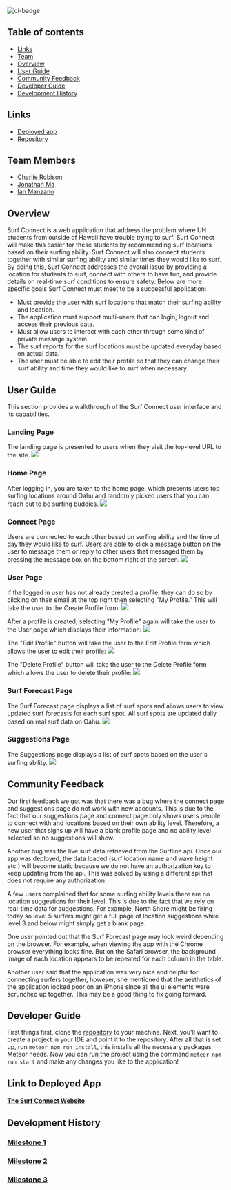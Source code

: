 ![ci-badge](https://github.com/surf-connect/surf-connect/workflows/ci-surf-connect/badge.svg)


## Table of contents
* [Links](#links)
* [Team](#team-members)
* [Overview](#overview)
* [User Guide](#user-guide)
* [Community Feedback](#community-feedback)
* [Developer Guide](#developer-guide)
* [Development History](#development-history)

## Links
* [Deployed app](https://surf-connect.xyz/#/)
* [Repository](https://github.com/orgs/surf-connect/repositories)

## Team Members
* [Charlie Robison](https://charlie-robison.github.io/)
* [Jonathan Ma](https://jonathan-ma.github.io/)
* [Ian Manzano](https://ianbm.github.io/)

## Overview

Surf Connect is a web application that address the problem where UH students from outside of Hawaii have trouble trying to surf. Surf Connect will make this easier for these students by recommending surf locations based on their surfing ability. Surf Connect will also connect students together with similar surfing ability and similar times they would like to surf. By doing this, Surf Connect addresses the overall issue by providing a location for students to surf, connect with others to have fun, and provide details on real-time surf conditions to ensure safety. Below are more specific goals Surf Connect must meet to be a successful application:

* Must provide the user with surf locations that match their surfing ability and location.
* The application must support multi-users that can login, logout and access their previous data.
* Must allow users to interact with each other through some kind of private message system.
* The surf reports for the surf locations must be updated everyday based on actual data.
* The user must be able to edit their profile so that they can change their surf ability and time they would like to surf when necessary. 

## User Guide
This section provides a walkthrough of the Surf Connect user interface and its capabilities.

### Landing Page
The landing page is presented to users when they visit the top-level URL to the site.
<img src="images/landing.jpg" >

### Home Page
After logging in, you are taken to the home page, which presents users top surfing locations around Oahu and randomly picked users that you can reach out to be surfing buddies.
<img src="images/final-home-page-pic.png" >

### Connect Page
Users are connected to each other based on surfing ability and the time of day they would like to surf. Users are able to click a message button on the user to message them or reply to other users that messaged them by pressing the message box on the bottom right of the screen.
<img src="images/final-connect-page-pic.png" >

### User Page
If the logged in user has not already created a profile, they can do so by clicking on their email at the top right then selecting "My Profile." This will take the user to the Create Profile form:
<img src="images/final-addUser-page-pic.png" >

After a profile is created, selecting "My Profile" again will take the user to the User page which displays their information:
<img src="images/final-viewUser-page-pic.png" >

The "Edit Profile" button will take the user to the Edit Profile form which allows the user to edit their profile:
<img src="images/final-editUser-page-pic.png" >

The "Delete Profile" button will take the user to the Delete Profile form which allows the user to delete their profile:
<img src="images/Delete-Profile.png" >

### Surf Forecast Page
The Surf Forecast page displays a list of surf spots and allows users to view updated surf forecasts for each surf spot. All surf spots are updated daily based on real surf data on Oahu. 
<img src="images/final-forecasts-page-pic.png" >

### Suggestions Page
The Suggestions page displays a list of surf spots based on the user's surfing ability.
<img src="images/final-suggestions-page-pic.png">

## Community Feedback
Our first feedback we got was that there was a bug where the connect page and suggestions page do not work with new accounts. This is due to the fact that our suggestions page and connect page only shows users people to connect with and locations based on their own ability level. Therefore, a new user that signs up will have a blank profile page and no ability level selected so no suggestions will show.

Another bug was the live surf data retrieved from the Surfline api. Once our app was deployed, the data loaded (surf location name and wave height etc.) will become static because we do not have an authorization key to keep updating from the api. This was solved by using a different api that does not require any authorization.

A few users complained that for some surfing ability levels there are no location suggestions for their level. This is due to the fact that we rely on real-time data for suggestions. For example, North Shore might be firing today so level 5 surfers might get a full page of location suggestions while level 3 and below might simply get a blank page.

One user pointed out that the Surf Forecast page may look weird depending on the browser. For example, when viewing the app with the Chrome browser everything looks fine. But on the Safari browser, the background image of each location appears to be repeated for each column in the table.

Another user said that the application was very nice and helpful for connecting surfers together, however, she mentioned that the aesthetics of the application looked poor on an iPhone since all the ui elements were scrunched up together. This may be a good thing to fix going forward.

## Developer Guide
First things first, clone the [repository](https://github.com/surf-connect/surf-connect) to your machine. Next, you'll want to create a project in your IDE and point it to the repository. After all that is set up, run ```meteor npm run install```, this installs all the necessary packages Meteor needs. Now you can run the project using the command ```meteor npm run start``` and make any changes you like to the application!

## Link to Deployed App
#### [The Surf Connect Website](https://surf-connect.xyz/#/)

## Development History

### [Milestone 1](https://github.com/surf-connect/surf-connect/projects/1)

### [Milestone 2](https://github.com/surf-connect/surf-connect/projects/2)

### [Milestone 3](https://github.com/surf-connect/surf-connect/projects/3)

